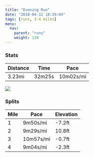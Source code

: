 ```yaml
---
title: "Evening Run"
date: "2018-04-12 18:39:04"
tags: [runs, 3-4 miles]
menu:
  nav:
    parent: "runs"
    weight: 130
---
```


### Stats

| Distance | Time | Pace |
|----------|------|------|
|3.23mi|32m25s|10m02s/mi|

<img src='https://maps.googleapis.com/maps/api/staticmap?maptype=roadmap&path=enc:swjeI|hyLh@_Ei@x@zBlCDtInE`MnIrChJ|PvGhUxGhf@q@aB~@lMs@bYn@zEkAnDGdJFsJ~CoGeBaM\aTcIkm@yFcSmFkFwC{HmKiGkBeNiDaD|B{E{Am@a@dD&key=AIzaSyC1MId7bFpkLXNAaYhBSTb8jLyiSqzbDtM&size=800x800&markers=color:yellow|label:S|53.4721,-2.26463&markers=color:green|label:F|53.472199999999994,-2.26456'>

### Splits

| Mile | Pace | Elevation |
|------|------|-----------|
|1|9m50s/mi|-7.2ft|
|2|9m29s/mi|10.8ft|
|3|10m57s/mi|-0.7ft|
|4|9m04s/mi|-2.3ft|
